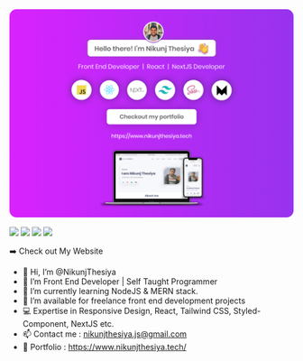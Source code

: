 <img src="https://github.com/NikunjThesiya/NikunjThesiya/blob/main/nikunjthesiyabanner.png" alt="Nikunj Thesiya GitHub header image">

<p>
  
  <a href="https://twitter.com/NikunjThesiya2"><img src="https://img.shields.io/badge/twitter-%231DA1F2.svg?&style=for-the-badge&logo=twitter&logoColor=white" height=30></a>  <a href="https://www.linkedin.com/in/nikunjthesiya/"><img src="https://img.shields.io/badge/linkedin-%230077B5.svg?&style=for-the-badge&logo=linkedin&logoColor=white" height=30></a>  <a href="https://www.instagram.com/ll_nikunj.thesiya_ll/"><img src="https://img.shields.io/badge/instagram-%23E4405F.svg?&style=for-the-badge&logo=instagram&logoColor=white" height=30></a>  <a href="https://open.spotify.com/user/31crz5k4dzevnbmicr5lcng6pdne?si=1edb9d19cd7e4461"><img src="https://img.shields.io/badge/Spotify-1ED760?&style=for-the-badge&logo=spotify&logoColor=white" height=30></a>

</p>
<p><a href="https://www.nikunjthesiya.tech/" style="text-decoration: none; font-size:"22px">➡️ Check out My Website</a></p>

- 👋 Hi, I’m @NikunjThesiya
- 👀 I’m Front End Developer | Self Taught Programmer
- 🌱 I’m currently learning NodeJS & MERN stack.
- 💞️ I’m available for freelance front end development projects
- 💻 Expertise in Responsive Design, React, Tailwind CSS, Styled-Component, NextJS etc.
- 📫 Contact me : nikunjthesiya.js@gmail.com
- 🙂 Portfolio : https://www.nikunjthesiya.tech/

<!---
NikunjThesiya/NikunjThesiya is a ✨ special ✨ repository because its `README.md` (this file) appears on your GitHub profile.
You can click the Preview link to take a look at your changes.
--->
